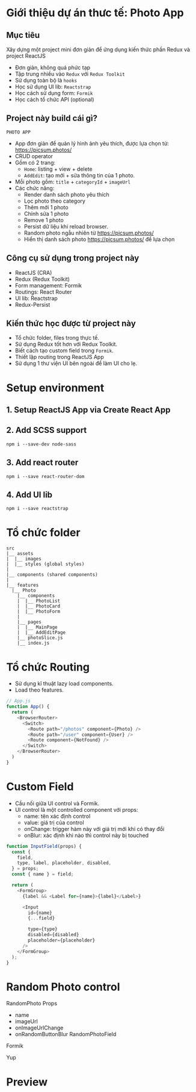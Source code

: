 # Giới thiệu dự án thưc tế: Photo App

## Mục tiêu

Xây dựng một project mini đơn giản để ứng dụng kiến thức phần Redux và project ReactJS

- Đơn giản, không quá phức tạp
- Tập trung nhiều vào `Redux` với `Redux Toolkit`
- Sử dụng toàn bộ là `hooks`
- Học sử dụng UI lib: `Reactstrap`
- Học cách sử dụng form: `Formik`
- Học cách tổ chức API (optional)

## Project này build cái gì?

`PHOTO APP`

- App đơn giản để quản lý hình ảnh yêu thích, được lựa chọn từ: https://picsum.photos/
- CRUD operator
- Gồm có 2 trang:
  - `Home`: listing + view + delete
  - `AddEdit`: tạo mới + sửa thông tin của 1 photo.
- Mỗi photo gồm: `title` + `categoryId` + `imageUrl`
- Các chức năng:
  - Render danh sách photo yêu thích
  - Lọc photo theo category
  - Thêm mới 1 photo
  - Chỉnh sửa 1 photo
  - Remove 1 photo
  - Persist dữ liệu khi reload browser.
  - Random photo ngẫu nhiên từ https://picsum.photos/
  - Hiển thị danh sách photo https://picsum.photos/ để lựa chọn

## Công cụ sử dụng trong project này

- ReactJS (CRA)
- Redux (Redux Toolkit)
- Form management: Formik
- Routings: React Router
- UI lib: Reactstrap
- Redux-Persist

## Kiến thức học được từ project này

- Tổ chức folder, files trong thực tế.
- Sử dụng Redux tốt hơn với Redux Toolkit.
- Biết cách tạo custom field trong `Formik`.
- Thiết lập routing trong ReactJS App
- Sử dụng 1 thư viện UI bên ngoài để làm UI cho lẹ.


# Setup environment

## 1. Setup ReactJS App via Create React App

## 2. Add SCSS support
```npm i --save-dev node-sass```

## 3. Add react router
```npm i --save react-router-dom```

## 4. Add UI lib
```npm i --save reactstrap```

# Tổ chức folder

```
src
|__ assets
|  |__ images
|  |__ styles (global styles)
|
|__ components (shared components)
|
|__ features
  |__ Photo
    |__ components
    |  |__ PhotoList
    |  |__ PhotoCard
    |  |__ PhotoForm
    |
    |__ pages
    |  |__ MainPage
    |  |__ AddEditPage
    |__ photoSlice.js
    |__ index.js
```

# Tổ chức Routing

- Sử dụng kĩ thuật lazy load components.
- Load theo features.

```js
// App.js
function App() {
  return (
    <BrowserRouter>
      <Switch>
        <Route path="/photos" component={Photo} />
        <Route path="/user" component={User} />
        <Route component={NotFound} />
      </Switch>
    </BrowserRouter>
  )
}
```

# Custom Field

- Cầu nối giữa UI control và Formik.
- UI control là một controlled component với props:
  - name: tên xác định control
  - value: giá trị của control
  - onChange: trigger hàm này với giá trị mới khi có thay đổi
  - onBlur: xác định khi nào thì control này bị touched

```js
function InputField(props) {
  const {
    field,
    type, label, placeholder, disabled,
  } = props;
  const { name } = field;

  return (
    <FormGroup>
      {label && <Label for={name}>{label}</Label>}

      <Input
        id={name}
        {...field}

        type={type}
        disabled={disabled}
        placeholder={placeholder}
      />
    </FormGroup>
  );
}
```

# Random Photo control

RandomPhoto Props

  - name
  - imageUrl
  - onImageUrlChange
  - onRandomButtonBlur
RandomPhotoField

Formik

Yup


# Preview


